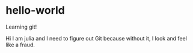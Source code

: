 # hello-world
Learning git!

Hi I am julia and I need to figure out Git because without it, I look and feel like a fraud.
